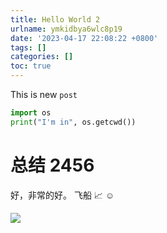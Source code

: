 ```yaml
---
title: Hello World 2
urlname: ymkidbya6wlc8p19
date: '2023-04-17 22:08:22 +0800'
tags: []
categories: []
toc: true
---
```


This is new `post`

```python
import os
print("I'm in", os.getcwd())
```

# 总结 2456

好，非常的好。
飞船 📈 ☺

![](/images/FnrmR43hkxwc847WRiAaIWim_TCO.jpeg)
